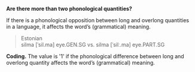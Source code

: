 **Are there more than two phonological quantities?**

If there is a phonological opposition between  long and overlong quantities in a language, it affects the word’s (grammatical) meaning.

>Estonian<br/>
>silma [ˈsil.ma] eye.GEN.SG vs. silma [ˈsilː.ma] eye.PART.SG<br/>

**Coding.** The value is '1' if the phonological difference between long and overlong quantity affects the word’s (grammatical) meaning.
